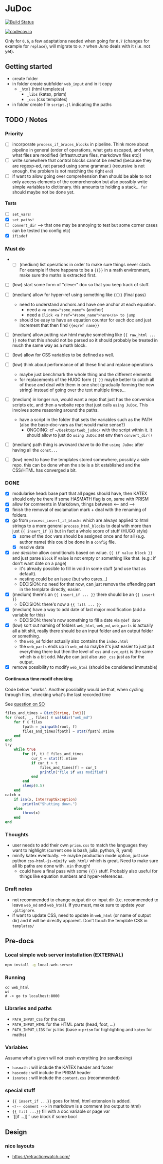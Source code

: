 # JuDoc

[![Build Status](https://travis-ci.org/tlienart/JuDoc.jl.svg?branch=master)](https://travis-ci.org/tlienart/JuDoc.jl)

[![codecov.io](http://codecov.io/github/tlienart/JuDoc.jl/coverage.svg?branch=master)](http://codecov.io/github/tlienart/JuDoc.jl?branch=master)

Only for `0.6`, a few adaptations needed when going for `0.7` (changes for example for `replace`), will migrate to `0.7` when Juno deals with it (i.e. not yet).

## Getting started

* create folder
* in folder create subfolder `web_input` and in it copy
  - `_html` (html templates)
	- `_libs` (katex, prism)
	- `_css` (css templates)
* in folder create file `script.jl` indicating the paths

## TODO / Notes

### Priority

* [ ] incorporate `process_if_braces_blocks` in pipeline. Think more about pipeline in general (order of operations, what gets escaped, and when, what files are modified (infrastructure files, markdown files etc))
* [ ] write somewhere that control blocks cannot be nested (because they are regexp-ed, not parsed using some grammar.) (recursive is not enough, the problem is not matching the right `end`)
* [ ] if want to allow going over comprehension then should be able to not only access elements of the comprehension but also possibly write simple variables to dictionary. this amounts to holding a stack... `for` should maybe not be done yet.

#### Tests

* [ ] `set_vars!`
* [x] `set_paths!`
* [ ] `convert_dir` --> that one may be annoying to test but some corner cases can be tested (no config etc)
* [x] `ifisdef`

### Must do

* * [ ] (medium) list operations in order to make sure things never clash. For example if there happens to be a `{{}}` in a math environment, make sure the maths is extracted first.
* [ ] (low) start some form of "clever" doc so that you keep track of stuff.
* [ ] (medium) allow for hyper-ref using something like `{{}}` (final pass)
	* need to understand anchors and have one anchor at each equation.
		* need a `<a name="some_name">` (anchor)
		* need a `Click <a href="#some_name">here</a> to jump`
	* should be easy to have an equation counter for each doc and just increment that then find `{{eqref name}}`
* [ ] (medium) allow putting raw html maybe something like `{{ raw_html ... }}` note that this should not be parsed so it should probably be treated in much the same way as a math block.
* [ ] (low) allow for CSS variables to be defined as well.
* [ ] (low) think about performance of all these find and replace operations
  * maybe just benchmark the whole thing and the different elements
  * for replacements of the HUGO form `{{ }}` maybe better to catch all of those and deal with them in one shot (gradually forming the new string) instead of going over the text multiple times...
* [ ] (medium) in longer run, would want a repo that just has the conversion scripts etc, and then a website repo that just calls `using JuDoc`. This involves some reasoning around the paths.
  - have a script in the folder that sets the variables such as the PATH (also the base-doc-vars as that would make sense?)
	- ONGOING: cf `~/Desktop/tweb_judoc/` with the script within it. It should allow to just do `using JuDoc` set env then `convert_dir()`
* [ ] (medium) path thing is awkward (have to do the `using JuDoc` after having all the `const...`
* [ ] (low) need to have the templates stored somewhere, possibly a side repo. this can be done when the site is a bit established and the CSS/HTML has converged a bit.


### DONE

* [x] modularise head: base part that all pages should have, then KATEX should only be there if some HASMATH flag is on, same with PRISM
* [x] allow for comments in Markdown, things between <-- and -->
* [x] finish the removal of exclamation mark + deal with the renaming of folders.
* [x] go from `process_insert_if_blocks` which are always applied to html strings to a more general `process_html_blocks` to deal with more than just `{{ insert_if }}` but in fact a whole score of stuff (HUGO style)
  * [x] some of the doc vars should be assigned once and for all (e.g. author name) this could be done in a `config` file.
  * [x] resolve date
* [x] _see decision_ allow conditionals based on value. `{{ if value block }}` and just parse `block` if value is not empty or something like that. (e.g.: if don't want date on a page)
  - it's already possible to fill in void in some stuff (and use that as default).
  - nesting could be an issue (but who cares...)
  - DECISION: no need for that now, can just remove the offending part in the template directly, easier.
* [x] (medium) there's an `{{ insert_if ... }}` there should be an `{{ insert }}`
  - DECISION: there's now a `{{ fill ... }}`
* [x] (medium) have a way to add date of last major modification (add a variable for this)
  - DECISION: there's now something to fill a date via `@def date`
* [x] (low) sort out naming of folders `web_html`, `web_md`, `web_parts` is actually all a bit shit, really there should be an input folder and an output folder or something.
	* the `web_md` folder actually also contains the `index.html`
	* the `web_parts` ends up in `web_md` so maybe it's just easier to just put everything there but then the level of `css` and `cvx_opti` is the same which is a bit odd. Maybe can just also use `_css` just as for the output.
* [x] remove possibility to modify `web_html` (should be considered immutable)

#### Continuous time modif checking

Code below "works". Another possibility would be that, when cycling through files, checking what's the last recorded time

See [question on SO](https://stackoverflow.com/questions/50423135/monitoring-files-for-modifications)

```julia
files_and_times = Dict{String, Int}()
for (root, _, files) ∈ walkdir("web_md")
    for f ∈ files
        fpath = joinpath(root, f)
        files_and_times[fpath] = stat(fpath).mtime
    end
end
try
    while true
        for (f, t) ∈ files_and_times
            cur_t = stat(f).mtime
            if cur_t > t
                files_and_times[f] = cur_t
                println("file $f was modified")
            end
        end
        sleep(0.5)
    end
catch x
    if isa(x, InterruptException)
        println("Shutting down.")
    else
        throw(x)
    end
end
```

### Thoughts

* user needs to add their own `prism.css` to match the languages they want to highlight (current one is bash, julia, python, R, yaml)
* minify katex eventually. --> maybe production mode option, just use python `css-html-js-minify web_html/` which is great. Need to make sure all lib paths are done with `.min` though!
	* could have a final pass with some `{{}}` stuff. Probably also useful for things like equation numbers and hyper-references.

### Draft notes

* not recommended to change output dir or input dir (i.e. recommended to leave `web_md` and `web_html`). If you must, make sure to update your `.gitignore`.
* if want to update CSS, need to update in `web_html` (or name of output dir) and it will be directly apparent. Don't touch the template CSS in `templates/`

## Pre-docs

### Local simple web server installation (EXTERNAL)

```bash
npm install -g local-web-server
```

### Running

```
cd web_html
ws
# -> go to localhost:8000
```

### Libraries and paths

* `PATH_INPUT_CSS` for the css
* `PATH_INPUT_HTML` for the HTML parts (head, foot, ...)
* `PATH_INPUT_LIBS` for js libs (base = `prism` for highlighting and `katex` for maths)

### Variables

Assume what's given will not crash everything (no sandboxing)

* `hasmath` : will include the KATEX header and footer
* `hascode` : will include the PRISM header
* `isnotes` : will include the `content.css` (recommended)

### special stuff

* `{{ insert_if ...}}` goes for html, html extension is added.
* `<!-- comment -->` in markdown is a comment (no output to html)
* `{{ fill ...}}` fill with a doc variable or page var
* `[[if ...]]`` use block if some bool

## Design

### nice layouts

* https://retractionwatch.com/
